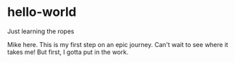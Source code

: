 # hello-world
Just learning the ropes

Mike here.  This is my first step on an epic journey.  Can't wait to see where it takes me!  But first, I gotta put in the work.
